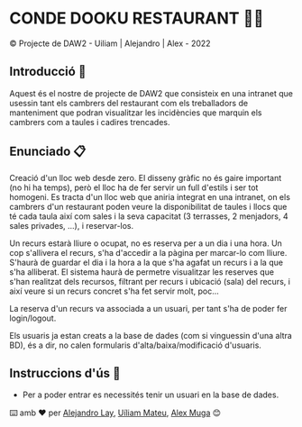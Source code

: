 # CONDE DOOKU RESTAURANT 🌌🔫

© Projecte de DAW2 - Uiliam | Alejandro | Alex - 2022

## Introducció 🫡

Aquest és el nostre de projecte de DAW2 que consisteix en una intranet que usessin tant els cambrers del restaurant com els treballadors de manteniment que podran visualitzar les incidències que marquin els cambrers com a taules i cadires trencades.

## Enunciado 📋

Creació d'un lloc web desde zero. El disseny gràfic no és gaire important (no hi ha temps), però el lloc ha de fer servir un full d'estils i ser tot homogeni. Es tracta d'un lloc web que aniria integrat en una intranet, on els cambrers d'un restaurant poden veure la disponibilitat de taules i llocs que té cada taula així com sales i la seva capacitat (3 terrasses, 2 menjadors, 4 sales privades, ...), i reservar-los.

Un recurs estarà lliure o ocupat, no es reserva per a un dia i una hora. Un cop s'allivera el recurs, s'ha d'accedir a la pàgina per marcar-lo com lliure. S'haurà de guardar el dia i la hora a la que s'ha agafat un recurs i a la que s'ha alliberat. El sistema haurà de permetre visualitzar les reserves que s'han realitzat dels recursos, filtrant per recurs i ubicació (sala) del recurs, i així veure si un recurs concret s'ha fet servir molt, poc...

La reserva d'un recurs va associada a un usuari, per tant s'ha de poder fer login/logout.

Els usuaris ja estan creats a la base de dades (com si vinguessin d'una altra BD), és a dir, no calen formularis d'alta/baixa/modificació d'usuaris.

## Instruccions d'ús 📜

* Per a poder entrar es necessités tenir un usuari en la base de dades.


⌨️ amb ❤️ per [Alejandro Lay](https://github.com/AlejandroLay), [Uíliam Mateu](https://github.com/uiliam11), [Alex Muga](https://github.com/MuGaTy7) 😊